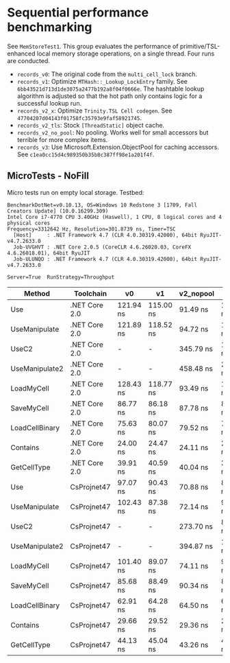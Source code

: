 # Sequential performance benchmarking

See `MemStoreTest1`. This group evaluates the performance of primitive/TSL-enhanced local memory storage operations, on a single thread.
Four runs are conducted.

- `records_v0`: The original code from the `multi_cell_lock` branch.
- `records_v1`: Optimize `MTHash::_Lookup_LockEntry` family. See `6bb43521d713d1de3075a2477b192a8f04f0666e`. The hashtable lookup algorithm is adjusted so that the hot path only contains logic for a successful lookup run.
- `records_v2_x`: Optimize `Trinity.TSL Cell codegen`. See `47704207d04143f01758fc35793e9faf58921745`.
- `records_v2_tls`: Stock `[ThreadStatic]` object cache.
- `records_v2_no_pool`: No pooling. Works well for small accessors but terrible for more complex items.
- `records_v3`: Use Microsoft.Extension.ObjectPool for caching accessors. See `c1ea0cc15d4c989350b35b8c387ff98e1a201f4f`.

## MicroTests - NoFill

Micro tests run on empty local storage.
Testbed:
```
BenchmarkDotNet=v0.10.13, OS=Windows 10 Redstone 3 [1709, Fall Creators Update] (10.0.16299.309)
Intel Core i7-4770 CPU 3.40GHz (Haswell), 1 CPU, 8 logical cores and 4 physical cores
Frequency=3312642 Hz, Resolution=301.8739 ns, Timer=TSC
  [Host]     : .NET Framework 4.7 (CLR 4.0.30319.42000), 64bit RyuJIT-v4.7.2633.0
  Job-UVGHVT : .NET Core 2.0.5 (CoreCLR 4.6.26020.03, CoreFX 4.6.26018.01), 64bit RyuJIT
  Job-ULUNQO : .NET Framework 4.7 (CLR 4.0.30319.42000), 64bit RyuJIT-v4.7.2633.0

Server=True  RunStrategy=Throughput  
```


| Method         | Toolchain     | v0        | v1        | v2_nopool | v2_tls    |
|----------------|---------------|-----------|-----------|-----------|-----------|
| Use            | .NET Core 2.0 | 121.94 ns | 115.00 ns | 91.49 ns  | 111.36 ns |
| UseManipulate  | .NET Core 2.0 | 121.89 ns | 118.52 ns | 94.72 ns  | 118.36 ns |
| UseC2          | .NET Core 2.0 | -         | -         | 345.79 ns | 110.24 ns |
| UseManipulate2 | .NET Core 2.0 | -         | -         | 458.48 ns | 229.50 ns |
| LoadMyCell     | .NET Core 2.0 | 128.43 ns | 118.77 ns | 93.49 ns  | 121.52 ns |
| SaveMyCell     | .NET Core 2.0 | 86.77 ns  | 86.18 ns  | 87.78 ns  | 88.80 ns  |
| LoadCellBinary | .NET Core 2.0 | 75.63 ns  | 80.07 ns  | 79.52 ns  | 77.62 ns  |
| Contains       | .NET Core 2.0 | 24.00 ns  | 24.47 ns  | 24.11 ns  | 24.09 ns  |
| GetCellType    | .NET Core 2.0 | 39.91 ns  | 40.59 ns  | 40.04 ns  | 39.94 ns  |
| Use            | CsProjnet47   | 97.07 ns  | 90.43 ns  | 70.88 ns  | 87.62 ns  |
| UseManipulate  | CsProjnet47   | 102.43 ns | 87.38 ns  | 72.14 ns  | 90.54 ns  |
| UseC2          | CsProjnet47   | -         | -         | 273.70 ns | 82.83 ns  |
| UseManipulate2 | CsProjnet47   | -         | -         | 394.87 ns | 184.68 ns |
| LoadMyCell     | CsProjnet47   | 101.40 ns | 89.07 ns  | 74.11 ns  | 91.73 ns  |
| SaveMyCell     | CsProjnet47   | 85.68 ns  | 88.49 ns  | 90.34 ns  | 85.95 ns  |
| LoadCellBinary | CsProjnet47   | 62.91 ns  | 64.28 ns  | 64.50 ns  | 62.55 ns  |
| Contains       | CsProjnet47   | 29.66 ns  | 29.52 ns  | 29.36 ns  | 29.33 ns  |
| GetCellType    | CsProjnet47   | 44.13 ns  | 45.04 ns  | 43.26 ns  | 43.29 ns  |

